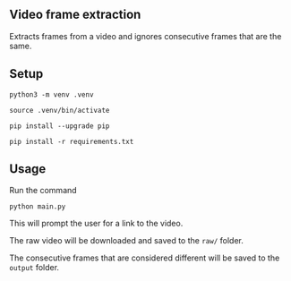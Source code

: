 ## Video frame extraction

Extracts frames from a video and ignores consecutive frames that are the same.

## Setup

`python3 -m venv .venv`

`source .venv/bin/activate`

`pip install --upgrade pip`

`pip install -r requirements.txt`

## Usage

Run the command

`python main.py`

This will prompt the user for a link to the video.

The raw video will be downloaded and saved to the `raw/` folder.

The consecutive frames that are considered different will be saved to the `output` folder.

